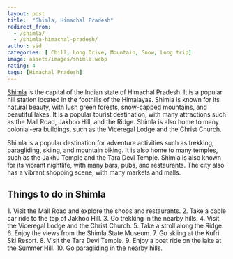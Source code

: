 ```yaml
---
layout: post
title:  "Shimla, Himachal Pradesh"
redirect_from:
  - /shimla/
  - /shimla-himachal-pradesh/
author: sid
categories: [ Chill, Long Drive, Mountain, Snow, Long trip]
image: assets/images/shimla.webp
rating: 4
tags: [Himachal Pradesh]
---
```

[Shimla](https://www.justwravel.com/) is the capital of the Indian state of Himachal Pradesh. It is a popular hill station located in the foothills of the Himalayas. Shimla is known for its natural beauty, with lush green forests, snow-capped mountains, and beautiful lakes. It is a popular tourist destination, with many attractions such as the Mall Road, Jakhoo Hill, and the Ridge. Shimla is also home to many colonial-era buildings, such as the Viceregal Lodge and the Christ Church.

Shimla is a popular destination for adventure activities such as trekking, paragliding, skiing, and mountain biking. It is also home to many temples, such as the Jakhu Temple and the Tara Devi Temple. Shimla is also known for its vibrant nightlife, with many bars, pubs, and restaurants. The city also has a vibrant shopping scene, with many markets and malls.

<h2>Things to do in Shimla</h2>
1. Visit the Mall Road and explore the shops and restaurants.
2. Take a cable car ride to the top of Jakhoo Hill.
3. Go trekking in the nearby hills.
4. Visit the Viceregal Lodge and the Christ Church.
5. Take a stroll along the Ridge.
6. Enjoy the views from the Shimla State Museum.
7. Go skiing at the Kufri Ski Resort.
8. Visit the Tara Devi Temple.
9. Enjoy a boat ride on the lake at the Summer Hill.
10. Go paragliding in the nearby hills.


<div class="pa-carousel-widget" style="width:100%; height:480px; display:none;"
  data-link="https://www.justwravel.com/"
  data-title="Shimla, Himachal Pradesh"
  data-description="Chill, Long Drive, Mountain, Snow, Long trip"
  data-delay="3">
  <object data="https://lh3.googleusercontent.com/lEC74MVRlYFygtx2yz9BjEeIfhkQSDwiL8K9667FEaHIzWGb-ewXaKRzVDLFdnHIifS5QgYb2G4JauVWM9_cEaZI1-Uub_-5SiuQ041xi0DQ0r4gp_9_VM-SnwpXUfhcKxbUwNRB1T4=w960-rw-h720"></object>
  <object data="https://lh3.googleusercontent.com/zdn2Wx2oGGjprYTYbwhLhHGhF5sQDjYS8pnhzox5X_H5PU-9FvGC8BqcIwuczRxf6E7A_L-2Ug0lxQLsoUU1N-HXaegQgvsnmAEjvZM-EfpL6QGbS7z_9kz7SXFLix8_hSANOAm9hGM=w960-rw-h720"></object>
  <object data="https://lh3.googleusercontent.com/mRsUAVaQOFTmbPu05SirVCsK-ixP11as5G9tXeRCxzpuwpcLZpzn7649Qp1XOHXY_POetkW-liYI8P1ZaWZ5oVoBtM23lGDBOKA2d3I5ooNTTBYBI6ZewLPH6qWKM-ZZsybN-LJd_U4=w960-rw-h720"></object>
  <object data="https://lh3.googleusercontent.com/JyBqQBEB-cirhdGlBzD7NuzyO2N1H1u19JYMI8lZpmuitOT0IVOUO3p4duAOinAW7WqycYhTGURD9_TwtOeFlsLWPiExGtl2RJlObjdl-02xgIlYQB5ZTKX3r_l3m5IaS0Y6KIJ2E7k=w960-rw-h720"></object>
  <object data="https://lh3.googleusercontent.com/dKBFUIBg_76ECHKM5MDVpyoYtkcKy5VBUK6UqGerrXeFkhvp1LbE_iWWwYswR_gLoq4094VCd0hbWZKjwvCZf5xG6tLgb0OP5Fq4yBuNw8AfjAciG1pUqwz_t8mSOfQGoRyUH60zLOM=w960-rw-h720"></object>
  <object data="https://lh3.googleusercontent.com/b5P_k7EE2rTekcrONjZAQqeVffGrS4Ya2FfGkp8NVqyhPQj53NiDtNtqCZqefW7WWf1UdklbK7M_sdmk59EulbdcnaxQTdY5IiCXDMsirlP45hD8pDIdbrvh7dBOVSE_9low73gD93o=w960-rw-h720"></object>
  <object data="https://lh3.googleusercontent.com/TNPaxHPgXl6n_DAXj0SdwdFD-E0gZ3BLc7lyPCLLCipr4tPp1n7wee8sXZsCYUlbkXVjPMzjbl0O8vT1cUwXoDX48hkblghaEbvgkZlwnkXQUolIehI7Sbu36u_W3gsNfM4sUtJ_xqI=w960-rw-h720"></object>
  <object data="https://lh3.googleusercontent.com/MyLgEFfckzKlM_3LCzA13QEghS0BjosBrO-5DBfb7zeHD5QvtNOidk20RLcSsZ0HGOeOj2YlY1k3MhT2ZpS1AvcaYuRY7HlPOrN7lub6VlEx7lL2e8uzCFp6rT0QC8CF86NXWGxaw1o=w960-rw-h720"></object>
  <object data="https://lh3.googleusercontent.com/bVaBmJeUAm28pIAMIe1-tYZ9tVFQoc377raTuEIibwEsfgdd6NnlPk_V1D2cl1nHz0d13rSe4zJpBCj6x9p4TBtyKIOrTwUPppSplgMHk8pzhgyBDrRavP8j1PZvF6KuXzxh1TlQgpU=w960-rw-h720"></object>
  <object data="https://lh3.googleusercontent.com/xl70dYBmkzFf5FKb_TyBshHVsikctirBv7XD4OiDPkJiuNGwNW995daKq9Xf0Yw0Efgqwawoq8ibTBsTGyS3XDyrTdx4M4VMrpM5hnUkDW00Z8kU9TDv-TVN_tkEOMgIql2QisjnAuQ=w960-rw-h720"></object>
  <object data="https://lh3.googleusercontent.com/5oLQe8swp0x_pdZOr-jJrslwmmGlQeLQL4Mt46Gl_gowvDcQYaR4zsGmcSKHDhq8xm9frrX2Zk7CLOX1Z3uf85LizDDSB92c49jSAefVqB3xGFNp9W-ruHbCQZWjbJluvoUeMRpaUgU=w960-rw-h720"></object>
  <object data="https://lh3.googleusercontent.com/2YzV9nD26uk1x92FxlBG2ZoSg0V9QXZ7jXJ6FRSBn_inrMNHf4M0x-NjuE-MpFvc_z6M79lU9F8YMzOhTzCr6-vrjh0nEICrxl9lRqHp__WfXR9FIT5WknNm-V-yq39cxbU5tWkRaIs=w960-rw-h720"></object>
  <object data="https://lh3.googleusercontent.com/MPn3jwo_pPeJMBNeK0XmHMF8lUOOmwVGq9WSLlgnjcYS3HrzD3XR7q6dWQQIe3PSLGxXc7JLsgBHv5hchihsHhYPE6RveNh1vMzb_AQFJTgGh6m3yD_nCZmIwAz02vAm3XOR6_Nz1Dk=w960-rw-h720"></object>
  <object data="https://lh3.googleusercontent.com/1yV_EXPcLFx9903v6Ypi2yHW3a952TQKSEAaAXkBCq_5yElyP7XmLYfAs1kJbFAwNs6Mih0Afl4X9Kxg51SRdHq-lDpQaHTWB7DnlyO1nNo6AhZfF0lujhbmhEZCLGAeqPd9-4ZiXGM=w960-rw-h720"></object>
  <object data="https://lh3.googleusercontent.com/LPo1zks-k6k9wTTjsucJIVvJmYtAO8lgCRwl9XqZbpIF5WYuZPV6agtPiUy_vnlkUz1duR2sEntPReqmTi-ROHeidHr7skli_j9aAW3-1B-Wn5QrAjThAHRr_xOziqDubwQSNpAj48U=w960-rw-h720"></object>
  <object data="https://lh3.googleusercontent.com/muDJf6QXKjwx6JNGUFNyO-lxf0WzafI--tg90jNh3Vhc0xDUNRzuMzTRWMjDmeTQPmKOCXyyaWsoQJrVyVaM5CcuDrYljDVsh4FDknMv_7yWqmfjkYbEBINrUiR6VzGWpz-mf_MRTIE=w960-rw-h720"></object>
  <object data="https://lh3.googleusercontent.com/mRsAJ4QKRxVm2SoOksTyejRDYC2d7uRHc_3XFa93EbkQ-4aZvigBp8o2zmBTKNwql2kZYGVDcE6R1KQs-drWl9jeHMapGUyFzCp7WNG8EXooNCeawMBYKuBw1ZbjoQ7jkaQwNdLjQZw=w960-rw-h720"></object>
  <object data="https://lh3.googleusercontent.com/Rgy373p5pF-_mwoUjxqEqZDu3khu6EdmBevRv1uKjjD7T65Jb6CXiNVHrFgUm2WOL-YW0ee9OZStBjKtVvOITOIJ4P5JjyOJcVYyuQUMWjlFfqsDajRY196ZC_MzC-zHIkEKu1VK1E4=w960-rw-h720"></object>
  <object data="https://lh3.googleusercontent.com/6KBqe1WDKCuduxf21CUIgb5o4slhd4QqIZB-wCNEX5MCDacNxgYzrTWfH2rKvMopsWtDznpRkYMvoW4JugTVtYFvsgjHXuDKUF0WHU_HxLDhrhEYMI8T5Tc0YYZy2rWdq_RmUIfiJN8=w960-rw-h720"></object>
  <object data="https://lh3.googleusercontent.com/gdsjU7Zp9mUGw8_je5fp1L2fcnfsWsqjzAxgzQ_vkxZ1CEIHxrUryZAgeHvSv0uyvFP0llcrBXN1C4R3KjttMPzRi7WH6VCA05xd3QRsDanspErqd1r3Xahgd2YVHgjLRDg3wkscmdA=w960-rw-h720"></object>
  <object data="https://lh3.googleusercontent.com/PMk7XPQAyRg6rML5Y9qnbCjFrcM3v5J0rcdZwp9AHzz9z-1LOfA1Zq-sXfDJ1U4CokIjRMEusRvpLSx6YJpmHo_Ft8DDJePcCgjIVP_8dy6N6JGq4iASWK_puGuqSTEOl0-pISwJ950=w960-rw-h720"></object>
  <object data="https://lh3.googleusercontent.com/CbFWDoANnI7Xy68JpfNKVl-E-dkT14_tuzjjrRY3Obmh_En7hhEk4w5tRF0QUNPdigKr3DL13wlyLw2h35C_BhVbdoYbCkvjrVl3lbz4Z04hE5c4MjEMjwdX2qUKO3nsmmOHRjqY6zo=w960-rw-h720"></object>
  <object data="https://lh3.googleusercontent.com/ChHefQXEjSATM4oBk8SiBhV_0SfLLrTCgc0Hy5-9oO5QtEDLmEcva2QM_RfsSQjCBKnjrGI1OZvDNcwoGJmYsv8jW9IpbsQB57pG94cTpf21zgbNkmUP9jKOz4Hxl2lyAHQjknNJecw=w960-rw-h720"></object>
  <object data="https://lh3.googleusercontent.com/ZZtvqa5eh_Dxc6s32DVq-8ZEqQIdF3PG02pqRJQrjn89OdKOc-wFxgPJhGHSFq--V993n36KC1rwoUOshpfaCiEJCTHksczPetwov6qN06fg_oPKyv6FdgWPplJPbLKnNukV59Eb7MU=w960-rw-h720"></object>
  <object data="https://lh3.googleusercontent.com/sH1h1PEsmTCoGvYE7003Q86m1SeIC7_FTsPQuUk3XfjCCOmEqIiA6XTQ2t9eDLQisnDt8NE2xvlDqhrYyMtrcrwOfGKgdrbntKCmIg9KmyumpjDx9ZAV-6FareuE8HK0FBcjrV2keG4=w960-rw-h720"></object>
  <object data="https://lh3.googleusercontent.com/ZCWukbG5Cb2onE5KVYI2LTeoKtAw2jll6tCQtwfyJdVg5cFgd6Y10JxQS6L_i9iqbZG1D8Ij6SbjFxk_Ds2zVPei4YSVBEpWBKvdPuCwEonJFgXW-Wch4fKiWgZ9zTpfZJV6jjcoHvE=w960-rw-h720"></object>
  <object data="https://lh3.googleusercontent.com/ENPbP-OxJM39Z-GZGUPepuCeW3QQIvc0ZJ_mD4CaGT8XBCRisOtyTgZ9RaqmU6CbbkvYM4FIeAKuXBhlRrQhjj7lp8OgMHWQJc3poblkQEmFprnGbLXGNDGoorzgTx2Yqjy1nIZ67zg=w960-rw-h720"></object>
  <object data="https://lh3.googleusercontent.com/inGZ7wMKaUmfWArXFHl4JFjeWMeWGtnGvniGeaLRk7NekPXMvPHCQeTXn4l_fLDaUPkgRGRfTSRMSC_MT2Q6tMDD4uxM8ZTbKcAjiY-g3y4e9yE0d7gMyFS9eIfL6XFfjHffFEACekY=w960-rw-h720"></object>
  <object data="https://lh3.googleusercontent.com/je6qHBVO-zV350QjK92OVtF7oPEl6MRbktCtLEnkVaWYHso45A-TzGrkDiJZweF2f6tDWvu8rRRTas5b_Sfc7gcNyVvsp0i5sLj8dQwmG_Eq2--BmyqGFYuwZ4f4QTkhlzQtafYaU0M=w960-rw-h720"></object>
  <object data="https://lh3.googleusercontent.com/Ws2v4WJyJTMYAkcDECjLncmxW8OrbpK-YD2YuVkNeY2z-sFSNyLQwN3l6aD8cxhjRwLSD2HMX0hGtvDrgEU7OQF4BFP_ZZDF-oRhP_U2ZYiARNd0F8vPWyDneLPRB7OAfrukbhxbDes=w960-rw-h720"></object>
  <object data="https://lh3.googleusercontent.com/fTDfyD6IAvzzBYVJH8mBY9O1U4LDW7c5oPa3-fhnac-g7s8JGIT96DgzbC_itvrag-qBofEJfFlTxQDDf38ntzgdOgvRay0SCS08PoJ3Ov4HVg2hnrW5twuhtEZWRLvBcfZJO2-PDvQ=w960-rw-h720"></object>
  <object data="https://lh3.googleusercontent.com/nvTYoRpl5znet1Ow6kgBbia7HG8A4JtgQ4pqS2sYtGeIgnv7u-OPHsgTNS8t1huo97988zOhDJEI4VabPIU4RAieo_e_SrwvcEkJvDagYr59TOCqScUOxjY9PljyO5otsi7LMIrexsk=w960-rw-h720"></object>
  <object data="https://lh3.googleusercontent.com/-pyCqjx79eZBZX07-kAgYoZce4iprqaQxPP0SVDvXovvtThIAcMj8a4pO06Td2WEujOD-qhQSGm-9CeHwpwL4vbL0LcdkmEl8yU_fK7smrP4UhJlahziBFi1_QsykHyrKNjkuAcYXP4=w960-rw-h720"></object>
  <object data="https://lh3.googleusercontent.com/b3JyfPCHfOxzT8gouu5QYiUvkNdICza3hRUCTSZ3_OChmZAdLyCdDOY50khDvEEj4rIPRpAcnRp-6_qcr-sF34FRfXXl-HRkGxVW_FXLRt2_cA2pppgNGD98wMsISJvw42cKZ5aW6t0=w960-rw-h720"></object>
</div>

